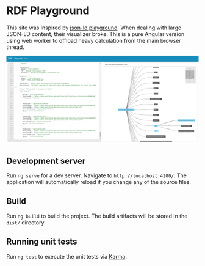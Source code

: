 # RDF Playground

This site was inspired by [json-ld playground](https://json-ld.org/playground/). When dealing with large JSON-LD content, their visualizer broke. This is a pure Angular version using web worker to offload heavy calculation from the main browser thread. 

![RDF Playground](screen-shot.png "RDF Playground")

## Development server

Run `ng serve` for a dev server. Navigate to `http://localhost:4200/`. The application will automatically reload if you change any of the source files.

## Build

Run `ng build` to build the project. The build artifacts will be stored in the `dist/` directory.

## Running unit tests

Run `ng test` to execute the unit tests via [Karma](https://karma-runner.github.io).

